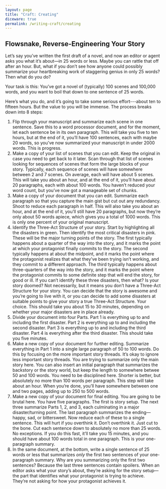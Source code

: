 ```yaml
---
layout: page
title: "Craft: Creating"
diceware: true
permalink: /writing-craft/creating
---
```


## Flowsnake, Reverse-Engineering Your Story

Let’s say you’ve written the first draft of a novel, and now an editor or agent asks you what it’s about—in 25 words or less. Maybe you can rattle that off after an hour. But, what if you don’t see how anyone could possibly summarize your heartbreaking work of staggering genius in only 25 words? Then what do you do?

Your task is this: You’ve got a novel of (typically) 100 scenes and 100,000 words, and you want to boil that down to one sentence of 25 words.

Here’s what you do, and it’s going to take some serious effort---about ten to fifteen hours. But the value to you will be immense. The process breaks down into 8 steps:

1.  Flip through your manuscript and summarize each scene in one sentence. Save this to a word processor document, and for the moment, let each sentence be in its own paragraph. This will take you five to ten hours, but at the end of it, you’ll have 100 sentences, each with maybe 20 words, so you’ve now summarized your manuscript in under 2000 words. This is progress.
2.  Make a copy of your list of scenes that you can edit. Keep the original in case you need to get back to it later. Scan through that list of scenes looking for sequences of scenes that form the large blocks of your story. Typically, each sequence of scenes will have somewhere between 2 and 7 scenes. On average, each will have about 5 scenes. This will take you about an hour, and at the end of it, you’ll have about 20 paragraphs, each with about 100 words. You haven’t reduced your word count, but you’ve now got a manageable set of chunks.
3.  Make a copy of your document that you can edit. Summarize each paragraph so that you capture the main gist but cut out any redundancy. Shoot to reduce each paragraph in half. This will also take you about an hour, and at the end of it, you’ll still have 20 paragraphs, but now they’re only about 50 words apiece, which gives you a total of 1000 words. This is only one percent of your original manuscript.
4.  Identify the Three-Act Structure of your story. Start by highlighting all the disasters in green. Then identify the most critical disasters in pink. These will be the major turning points of the story. The first typically happens about a quarter of the way into the story, and it marks the point at which your protagonist finally commits to the story. The second typically happens at about the midpoint, and it marks the point where the protagonist realizes that what they’ve been trying isn’t working, and they commit to a different approach. The third typically happens about three-quarters of the way into the story, and it marks the point where the protagonist commits to some definite step that will end the story, for good or ill. If you can’t identify these three disasters, then what? Is your story doomed? Not necessarily, but it means you don’t have a Three-Act Structure for your story. You can decide that the story is awesome and you’re going to live with it, or you can decide to add some disasters at suitable points to give your story a true Three-Act Structure. Your choice. This should take you about 15 to 30 minutes, depending on whether your major disasters are in place already.
5.  Divide your document into four Parts. Part 1 is everything up to and including the first disaster. Part 2 is everything up to and including the second disaster. Part 3 is everything up to and including the third disaster. Part 4 is everything after the third disaster. This should take you five minutes.
6.  Make a new copy of your document for further editing. Summarize everything in Part 1 into a single large paragraph of 50 to 100 words. Do this by focusing on the more important story threads. It’s okay to ignore less important story threads. You are trying to summarize only the main story here. You can also insert an initial paragraph that summarizes the backstory or the story world, but keep the length to somewhere betwee 50 and 100 words. You need to be disciplined here. Shorter is better, but absolutely no more than 100 words per paragraph. This step will take about an hour. When you’re done, you’ll have somewhere between one and two pages, adding up to 250 to 500 words.
7.  Make a new copy of your document for final editing. You are going to be brutal here. You have five paragraphs. The first is story setup. The next three summarize Parts 1, 2, and 3, each culminating in a major disaster/turning point. The last paragraph summarizes the ending—happy, sad, or bittersweet. Now reduce each of these to a single sentence. This will hurt if you overthink it. Don’t overthink it. Just cut to the bone. Cut each sentence down to absolutely no more than 25 words. No exceptions. If you do this fast, it’ll take you 15 minutes, and you should have about 100 words total in one paragraph. This is your one-paragraph summary.
8.  In the same document, at the bottom, write a single sentence of 25 words or less that summarizes _only_ the first two sentences of your one-paragraph summary. Why are you summarizing only the first two sentences? Because the last three sentences contain spoilers. When an editor asks what your story’s about, they’re asking for the story setup—the part that identifies what your protagonist is trying to achieve. They’re not asking for how your protagonist achieves it.
